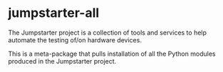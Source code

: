 # jumpstarter-all

The Jumpstarter project is a collection of tools and services to help automate
the testing of/on hardware devices.

This is a meta-package that pulls installation of all the Python modules
produced in the Jumpstarter project.
